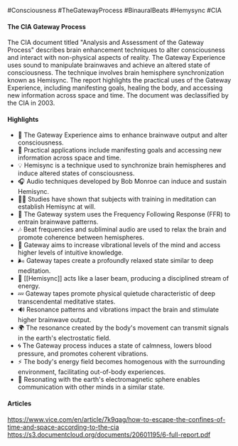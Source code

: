 #Consciousness #TheGatewayProcess #BinauralBeats #Hemysync #CIA 
#### The CIA Gateway Process

The CIA document titled "Analysis and Assessment of the Gateway Process" describes brain enhancement techniques to alter consciousness and interact with non-physical aspects of reality. The Gateway Experience uses sound to manipulate brainwaves and achieve an altered state of consciousness. The technique involves brain hemisphere synchronization known as Hemisync. The report highlights the practical uses of the Gateway Experience, including manifesting goals, healing the body, and accessing new information across space and time. The document was declassified by the CIA in 2003.

#### Highlights

- 🧠 The Gateway Experience aims to enhance brainwave output and alter consciousness.
- 🚀 Practical applications include manifesting goals and accessing new information across space and time.
- 💡 Hemisync is a technique used to synchronize brain hemispheres and induce altered states of consciousness.
- 🎧 Audio techniques developed by Bob Monroe can induce and sustain Hemisync.
- 🧘‍♀️ Studies have shown that subjects with training in meditation can establish Hemisync at will.
- 🧪 The Gateway system uses the Frequency Following Response (FFR) to entrain brainwave patterns.
- 🎶 Beat frequencies and subliminal audio are used to relax the brain and promote coherence between hemispheres.
- 🌟 Gateway aims to increase vibrational levels of the mind and access higher levels of intuitive knowledge.
- 🌬️ Gateway tapes create a profoundly relaxed state similar to deep meditation.
- 🔀 [[Hemisync]] acts like a laser beam, producing a disciplined stream of energy.
- 💤 Gateway tapes promote physical quietude characteristic of deep transcendental meditative states.
- 🔊 Resonance patterns and vibrations impact the brain and stimulate higher brainwave output.
- 🌍 The resonance created by the body's movement can transmit signals in the earth's electrostatic field.
- 🌀 The Gateway process induces a state of calmness, lowers blood pressure, and promotes coherent vibrations.
- ⚡ The body's energy field becomes homogenous with the surrounding environment, facilitating out-of-body experiences.
- 👥 Resonating with the earth's electromagnetic sphere enables communication with other minds in a similar state.


#### Articles

https://www.vice.com/en/article/7k9qag/how-to-escape-the-confines-of-time-and-space-according-to-the-cia
https://s3.documentcloud.org/documents/20601195/6-full-report.pdf
